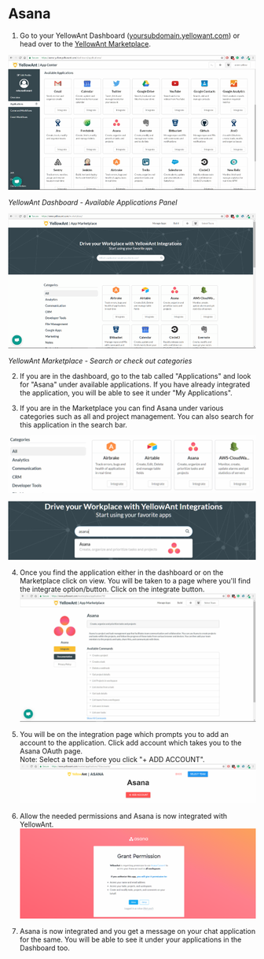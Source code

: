 # Asana

1. Go to your YellowAnt Dashboard \([yoursubdomain.yellowant.com](https://github.com/yellowanthq/yellowant-help-center/tree/bdad19066023aa6a8b667a1d6f05b72945b49759/yoursubdomain.yellowant.com)\) or head over to the [YellowAnt Marketplace](https://www.yellowant.com/marketplace). 

![](../../.gitbook/assets/image%20%2851%29.png)

_YellowAnt Dashboard - Available Applications Panel_

![](../../.gitbook/assets/image%20%288%29.png)

_YellowAnt Marketplace - Search or check out categories_

2. If you are in the dashboard, go to the tab called "Applications" and look for "Asana" under available applications. If you have already integrated the application, you will be able to see it under "My Applications".

3. If you are in the Marketplace you can find Asana under various categories such as all and project management. You can also search for this application in the search bar.  


![](../../.gitbook/assets/image%20%2849%29.png)

![](../../.gitbook/assets/image%20%2823%29.png)

4. Once you find the application either in the dashboard or on the Marketplace click on view. You will be taken to a page where you'll find the integrate option/button. Click on the integrate button.  
![](../../.gitbook/assets/asanaint.jpg)

5. You will be on the integration page which prompts you to add an account to the application. Click add account which takes you to the Asana OAuth page.  
Note: Select a team before you click "+ ADD ACCOUNT".  
![](../../.gitbook/assets/asna4.png)

6. Allow the needed permissions and Asana is now integrated with YellowAnt.  
![](../../.gitbook/assets/asana5.png)

7. Asana is now integrated and you get a message on your chat application for the same. You will be able to see it under your applications in the Dashboard too.

